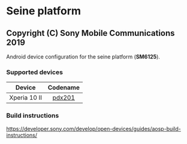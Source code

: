 Seine platform
==============
Copyright (C) Sony Mobile Communications 2019
---------------------------------------------

Android device configuration for the seine platform (**SM6125**).

### Supported devices

| Device | Codename |
|-|:-:|
| Xperia 10 II | [pdx201](https://github.com/sonyxperiadev/device-sony-pdx201) |

### Build instructions

https://developer.sony.com/develop/open-devices/guides/aosp-build-instructions/

